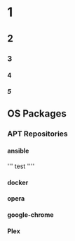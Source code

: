 #				1
##				2
###				3
####			4
#####			5

## OS Packages
### APT Repositories
#### ansible
'''
test
''''
#### docker
#### opera
#### google-chrome
#### Plex
